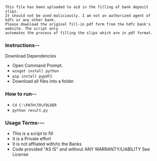 ```
This file has been uploaded to aid in the filling of bank deposit slips.
It should not be used maliciously. I am not an authorized agent of hdfc or any other bank.
Please download the original fill-in pdf form from the hdfc bank's website. The script only
automates the process of filling the slips which are in pdf format.
```

### Instructions--
Download Dependencies

- Open Command Prompt.
- ```winget install python```
- ```pip install pypdf2```
- Download all files into a folder.

### How to run--
- ```Cd C:\PATH\TO\FOLDER```
- ```python result.py```




### Usage Terms---
- This is a script to fill
- It is a Private effort
- It is not affliated with/to the Banks
- Code provided "AS IS" and without ANY WARRANTY/LIABILITY See License
